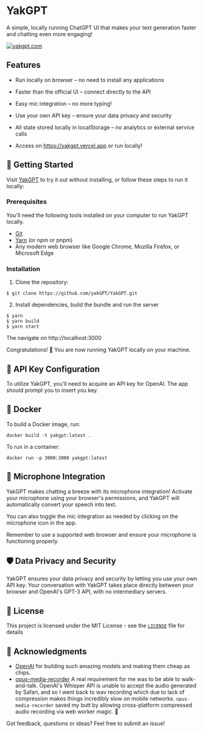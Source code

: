 # YakGPT

A simple, locally running ChatGPT UI that makes your text generation faster and chatting even more engaging!

[![yakgpt.com](https://img.shields.io/badge/visit-website-green.svg?style=for-the-badge)](https://yakgpt.vercel.app)

## Features

-   Run locally on browser – no need to install any applications
-   Faster than the official UI – connect directly to the API
-   Easy mic integration – no more typing!
-   Use your own API key – ensure your data privacy and security

-   All state stored locally in localStorage – no analytics or external service calls
-   Access on https://yakgpt.vercel.app or run locally!

## 🚀 Getting Started

Visit [YakGPT](https://yakgpt.vercel.app) to try it out without installing, or follow these steps to run it locally:

### Prerequisites

You'll need the following tools installed on your computer to run YakGPT locally.

-   [Git](https://git-scm.com/)
-   [Yarn](https://yarnpkg.com/) (or npm or pnpm)
-   Any modern web browser like Google Chrome, Mozilla Firefox, or Microsoft Edge

### Installation

1. Clone the repository:

```
$ git clone https://github.com/yakGPT/YakGPT.git
```

2. Install dependencies, build the bundle and run the server

```
$ yarn
$ yarn build
$ yarn start
```

The navigate on http://localhost:3000

Congratulations! 🎉 You are now running YakGPT locally on your machine.

## 🔑 API Key Configuration

To utilize YakGPT, you'll need to acquire an API key for OpenAI. The app should prompt you to insert you key.

## 🐳 Docker

To build a Docker image, run:

```
docker build -t yakgpt:latest .
```

To run in a container:

```
docker run -p 3000:3000 yakgpt:latest
```

## 🎤 Microphone Integration

YakGPT makes chatting a breeze with its microphone integration! Activate your microphone using your browser's permissions, and YakGPT will automatically convert your speech into text.

You can also toggle the mic integration as needed by clicking on the microphone icon in the app.

Remember to use a supported web browser and ensure your microphone is functioning properly.

## 🛡️ Data Privacy and Security

YakGPT ensures your data privacy and security by letting you use your own API key. Your conversation with YakGPT takes place directly between your browser and OpenAI's GPT-3 API, with no intermediary servers.

## 📃 License

This project is licensed under the MIT License - see the [`LICENSE`](LICENSE) file for details

## 🙌 Acknowledgments

-   [OpenAI](https://openai.com/) for building such amazing models and making them cheap as chips.
-   [opus-media-recorder](https://github.com/kbumsik/opus-media-recorder) A real requirement for me was to be able to walk-and-talk. OpenAI's Whisper API is unable to accept the audio generated by Safari, and so I went back to wav recording which due to lack of compression makes things incredibly slow on mobile networks. `opus-media-recorder` saved my butt by allowing cross-platform compressed audio recording via web worker magic. 🤗

Got feedback, questions or ideas? Feel free to submit an issue!

